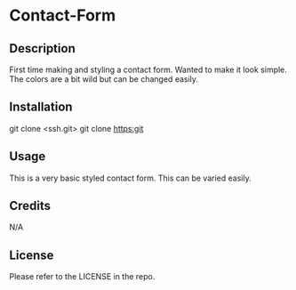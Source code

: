 # Contact-Form

## Description

First time making and styling a contact form. Wanted to make it look simple. The colors are a bit wild but can be changed easily.

## Installation

git clone <ssh.git>
git clone <https:git>

## Usage

This is a very basic styled contact form. This can be varied easily.

## Credits

N/A

## License

Please refer to the LICENSE in the repo.
